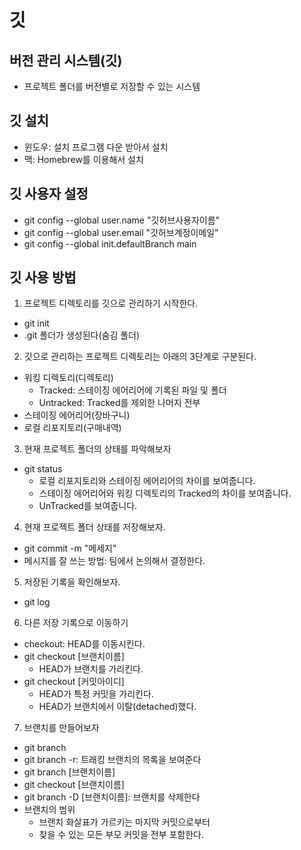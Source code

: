 # 깃

## 버전 관리 시스템(깃)
- 프로젝트 폴더를 버전별로 저장할 수 있는 시스템

## 깃 설치
- 윈도우: 설치 프로그램 다운 받아서 설치
- 맥: Homebrew를 이용해서 설치

## 깃 사용자 설정
- git config --global user.name "깃허브사용자이름"
- git config --global user.email "깃허브계정이메일"
- git config --global init.defaultBranch main

## 깃 사용 방법
1. 프로젝트 디렉토리를 깃으로 관리하기 시작한다.
- git init
- .git 폴더가 생성된다(숨김 폴더)

2. 깃으로 관리하는 프로젝트 디렉토리는 아래의 3단계로 구분된다.
- 워킹 디렉토리(디렉토리)
  - Tracked: 스테이징 에어리어에 기록된 파일 및 폴더
  - Untracked: Tracked를 제외한 나머지 전부
- 스테이징 에어리어(장바구니)
- 로컬 리포지토리(구매내역)

3. 현재 프로젝트 폴더의 상태를 파악해보자
- git status
  - 로컬 리포지토리와 스테이징 에어리어의 차이를 보여줍니다.
  - 스테이징 에어리어와 워킹 디렉토리의 Tracked의 차이를 보여줍니다.
  - UnTracked를 보여줍니다.

4. 현재 프로젝트 폴더 상태를 저장해보자.
- git commit -m "메세지"
- 메시지를 잘 쓰는 방법: 팀에서 논의해서 결정한다.

5. 저장된 기록을 확인해보자.
- git log

6. 다른 저장 기록으로 이동하기
- checkout: HEAD를 이동시킨다.
- git checkout [브랜치이름]
  - HEAD가 브랜치를 가리킨다.
- git checkout [커밋아이디]
  - HEAD가 특정 커밋을 가리킨다.
  - HEAD가 브랜치에서 이탈(detached)했다.

7. 브랜치를 만들어보자
- git branch
- git branch -r: 트래킹 브랜치의 목록을 보여준다
- git branch [브랜치이름]
- git checkout [브랜치이름]
- git branch -D [브랜치이름]: 브랜치를 삭제한다
- 브랜치의 범위
  - 브랜치 화살표가 가르키는 마지막 커밋으로부터
  - 찾을 수 있는 모든 부모 커밋을 전부 포함한다.